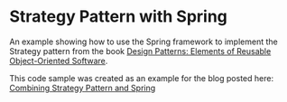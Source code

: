 Strategy Pattern with Spring
========

An example showing how to use the Spring framework to implement the Strategy pattern from the
book [Design Patterns: Elements of Reusable Object-Oriented Software](http://en.wikipedia.org/wiki/Design_Patterns).

This code sample was created as an example for the blog posted here: [Combining Strategy Pattern and Spring](http://blogs.captechconsulting.com/blog/jens-alm/combining-strategy-pattern-and-spring)
